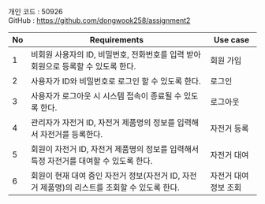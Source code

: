개인 코드 : 50926  
GitHub : https://github.com/dongwook258/assignment2

| No  | Requirements                                                                                  | Use case              |
| --- | --------------------------------------------------------------------------------------------- | --------------------- |
| 1   | 비회원 사용자의 ID, 비밀번호, 전화번호를 입력 받아 회원으로 등록할 수 있도록 한다.            | 회원 가입             |
| 2   | 사용자가 ID와 비밀번호로 로그인 할 수 있도록 한다.                                            | 로그인                |
| 3   | 사용자가 로그아웃 시 시스템 접속이 종료될 수 있도록 한다.                                     | 로그아웃              |
| 4   | 관리자가 자전거 ID, 자전거 제품명의 정보를 입력해서 자전거를 등록한다.                        | 자전거 등록           |
| 5   | 회원이 자전거 ID, 자전거 제품명의 정보를 입력해서 특정 자전거를 대여할 수 있도록 한다.        | 자전거 대여           |
| 6   | 회원이 현재 대여 중인 자전거 정보(자전거 ID, 자전거 제품명)의 리스트를 조회할 수 있도록 한다. | 자전거 대여 정보 조회 |
